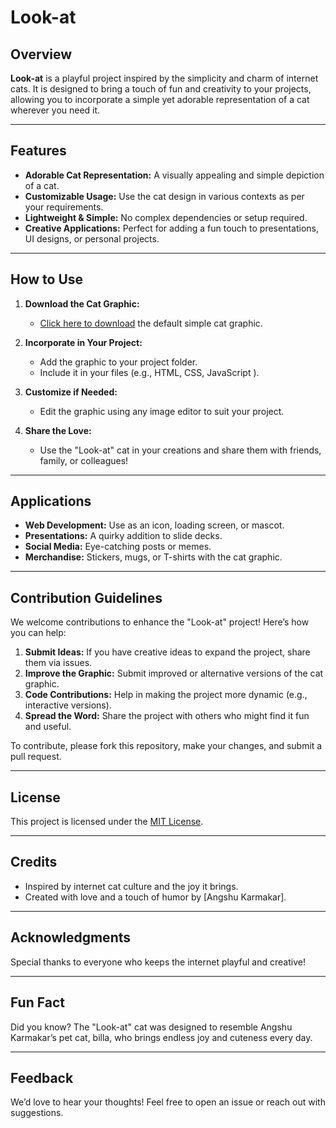 # Look-at

## Overview
**Look-at** is a playful project inspired by the simplicity and charm of internet cats. It is designed to bring a touch of fun and creativity to your projects, allowing you to incorporate a simple yet adorable representation of a cat wherever you need it.

---

## Features
- **Adorable Cat Representation:** A visually appealing and simple depiction of a cat.
- **Customizable Usage:** Use the cat design in various contexts as per your requirements.
- **Lightweight & Simple:** No complex dependencies or setup required.
- **Creative Applications:** Perfect for adding a fun touch to presentations, UI designs, or personal projects.

---

## How to Use
1. **Download the Cat Graphic:**
   - [Click here to download](cat.jpg) the default simple cat graphic.

2. **Incorporate in Your Project:**
   - Add the graphic to your project folder.
   - Include it in your files (e.g., HTML, CSS, JavaScript ).

3. **Customize if Needed:**
   - Edit the graphic using any image editor to suit your project.

4. **Share the Love:**
   - Use the "Look-at" cat in your creations and share them with friends, family, or colleagues!

---

## Applications
- **Web Development:** Use as an icon, loading screen, or mascot.
- **Presentations:** A quirky addition to slide decks.
- **Social Media:** Eye-catching posts or memes.
- **Merchandise:** Stickers, mugs, or T-shirts with the cat graphic.

---

## Contribution Guidelines
We welcome contributions to enhance the "Look-at" project! Here’s how you can help:

1. **Submit Ideas:** If you have creative ideas to expand the project, share them via issues.
2. **Improve the Graphic:** Submit improved or alternative versions of the cat graphic.
3. **Code Contributions:** Help in making the project more dynamic (e.g., interactive versions).
4. **Spread the Word:** Share the project with others who might find it fun and useful.

To contribute, please fork this repository, make your changes, and submit a pull request.

---

## License
This project is licensed under the [MIT License](LICENSE).

---

## Credits
- Inspired by internet cat culture and the joy it brings.
- Created with love and a touch of humor by [Angshu Karmakar].

---

## Acknowledgments
Special thanks to everyone who keeps the internet playful and creative!

---

## Fun Fact
Did you know? The "Look-at" cat was designed to resemble Angshu Karmakar’s pet cat, billa, who brings endless joy and cuteness every day.

---

## Feedback
We’d love to hear your thoughts! Feel free to open an issue or reach out with suggestions.

